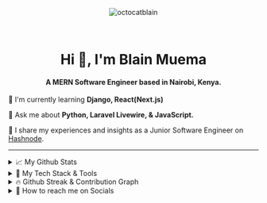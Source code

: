 <p align="center">
      <img src="https://komarev.com/ghpvc/?username=octocatblain&label=Profile%20views&color=0e75b6&style=flat" alt="octocatblain" />
</p>
<br>
<h1 align="center">Hi 👋, I'm Blain Muema</h4>
<h4 align="center">A MERN Software Engineer based in Nairobi, Kenya.</h3>

<!--<h2 align="center">💫 About Me:</h2>-->
<p>🌱 I'm currently learning <b> Django, React(Next.js)</b></p>
<p>💬 Ask me about <b>Python, Laravel Livewire, &amp; JavaScript.</b> </p>
<p>📘 I share my experiences and insights as a Junior Software Engineer on <a href="https://blainmuema.hashnode.dev/">Hashnode</a>.</p>

<hr>
<!--github stats-->
<details>
      <summary>📈 My Github Stats</summary>
<table>
<tr>
<td>
<a href="https://github-readme-stats.vercel.app">
            <img src="https://github-readme-stats.vercel.app/api?username=octocatblain&show_icons=true&theme=chartreuse-dark"/>
      </a>
      </td>
      <td>
      <a href="https://github.com/anuraghazra/convoychat"> <img src="https://github-readme-stats.vercel.app/api/top-langs/?username=octocatblain&layout=compact&langs_count=10&theme=chartreuse-dark&show_icons=truel)](https://github.com/anuraghazra/github-readme-stats"/> </a>
      </td>
      </tr>
</table>
</details>

<!--Tools-->
<details>
<summary>📡 My Tech Stack & Tools</summary>
<style>
  tbody {
    vertical-align: top;
  }
</style>
<table>
  <thead>
    <tr>
      <th>Frontend</th>
      <th>Backend</th>
      <th>Tools</th>
    </tr>
  </thead>
  <tbody >
    <tr>
      <td>
        <table>
          <tr>
            <td><img height="37" width="50" src="https://cdn.jsdelivr.net/gh/devicons/devicon/icons/react/react-original.svg" /></td>
            <td><img height="35" width="50" src="https://cdn.jsdelivr.net/gh/devicons/devicon/icons/html5/html5-plain-wordmark.svg" /></td>
            <td><img height="37" width="50" src="https://cdn.jsdelivr.net/gh/devicons/devicon/icons/nextjs/nextjs-original.svg" /></td>
          </tr>
          <tr>
            <td><img height="35" width="50" src="https://cdn.jsdelivr.net/gh/devicons/devicon/icons/css3/css3-plain-wordmark.svg" /></td>
            <td><img height="37" width="50" src="https://cdn.jsdelivr.net/gh/devicons/devicon/icons/tailwindcss/tailwindcss-plain.svg" /></td>
            <td><img height="35" width="50" src="https://cdn.jsdelivr.net/gh/devicons/devicon/icons/sass/sass-original.svg" /></td>
          </tr>
          <tr>
            <td><img height="42" width="50" src="https://cdn.jsdelivr.net/gh/devicons/devicon/icons/bootstrap/bootstrap-plain.svg" /></td>
            <td><img height="35" width="50" src="https://cdn.jsdelivr.net/gh/devicons/devicon/icons/javascript/javascript-plain.svg" /></td>
            <td><img height="35" width="50" src="https://cdn.jsdelivr.net/gh/devicons/devicon/icons/typescript/typescript-plain.svg" /></td>
          </tr>
        </table>
      </td>
      <td>
        <table>
          <tr>
            <td><img height="37" width="50" src="https://cdn.jsdelivr.net/gh/devicons/devicon/icons/python/python-original.svg" /></td>
            <td><img height="37" width="50" src="https://cdn.jsdelivr.net/gh/devicons/devicon/icons/flask/flask-original-wordmark.svg" /></td>
            <td><img height="35" width="50" src="https://cdn.jsdelivr.net/gh/devicons/devicon/icons/nodejs/nodejs-original.svg" /></td>
          </tr>
          <tr>
            <td><img height="37" width="50" src="https://cdn.jsdelivr.net/gh/devicons/devicon/icons/django/django-plain-wordmark.svg" /></td>
            <td><img height="37" width="50" src="https://cdn.jsdelivr.net/gh/devicons/devicon/icons/php/php-original.svg" /></td>
            <td><img height="37" width="50" src="https://cdn.jsdelivr.net/gh/devicons/devicon/icons/laravel/laravel-plain-wordmark.svg" /></td>
          </tr>
          <tr>
            <td><img src="https://github.com/octocatblain/octocatblain/assets/62080362/8e81fd7c-e56d-4073-b96c-393d22d17a13" width="37" height="40" /></td>
            <td><img height="37" width="50" src="https://cdn.jsdelivr.net/gh/devicons/devicon/icons/mysql/mysql-original-wordmark.svg" /></td>
            <td><img height="37" width="50" src="https://cdn.jsdelivr.net/gh/devicons/devicon/icons/postgresql/postgresql-plain-wordmark.svg" /></td>
          </tr>
          <tr>
            <td><img height="37" width="50" src="https://cdn.jsdelivr.net/gh/devicons/devicon/icons/sqlalchemy/sqlalchemy-original.svg" /></td>
          </tr>
          </tr>
        </table>
      </td>
      <td>
        <table>
          <tr>
            <td><img height="35" width="50" src="https://cdn.jsdelivr.net/gh/devicons/devicon/icons/git/git-original.svg" /></td>
            <td><img height="37" width="50" src="https://cdn.jsdelivr.net/gh/devicons/devicon/icons/bash/bash-original.svg" /></td>
          </tr>
        </table>
      </td>
    </tr>
  </tbody>
</table>




</details>

<details>
<summary>🔥 Github Streak & Contribution Graph</summary>
<table>
<tr align="center">
<td ><a href="https://git.io/streak-stats"><img src="https://streak-stats.demolab.com?user=octocatblain&theme=github-dark" alt="GitHub Streak" /></a></td>
</tr>
<tr  align="center">
<td>

[![Ashutosh's github activity graph](https://github-readme-activity-graph.vercel.app/graph?username=octocatblain&bg_color=000000&color=ededed&line=0aff27&point=ffffff&area=true&hide_border=true)](https://github.com/ashutosh00710/github-readme-activity-graph)

</td>
</tr>
</table>
</details>
<details>
<summary>🔎 How to reach me on Socials</summary>

<table align="center">
  <tr>
    <td rowspan="6" >
    
[![spotify-github-profile](https://spotify-github-profile.vercel.app/api/view?uid=31uzr2jwp6guujlxxeyiyi2wgxbq&cover_image=true&theme=default&show_offline=false&background_color=121212&interchange=true)](https://spotify-github-profile.vercel.app/api/view?uid=31uzr2jwp6guujlxxeyiyi2wgxbq&redirect=true)
    
</td>
    <td align="right"><a href="https://www.linkedin.com/in/blain-muema/" target="_blank">LinkedIn 
            <img width="25" height="25" src="https://cdn.jsdelivr.net/gh/devicons/devicon/icons/linkedin/linkedin-original.svg" />
          </a></td>
  </tr>
  <tr>
    <td align="right"><a href="https://.com" target="_blank">Discord <img src="icons/discord.png" ></a></td>
  </tr>
  <tr>
    <td align="right"><a href="https://twitter.com/birdblain/" target="_blank">X(Twitter) 
            <img  width="25" height="25" src="https://cdn.jsdelivr.net/gh/devicons/devicon/icons/twitter/twitter-original.svg" />
          </a></td>
  </tr>
  <tr>
    <td align="right"><a href="https://wa.me/+254113604268/" target="_blank">Whatsapp <img width="25" height="25" src="icons/whatsapp.png" ></a></td>
  </tr>
  <tr>
    <td align="right"><a href="mailto:blainmuema@gmail.com" target="_blank">Gmail <img width="25" height="25" src="icons/gmail.png" ></a></td>
  </tr>
  <tr>
    <td align="right"><a href="https://blainmuema.hashnode.dev/" target="_blank">Hashnode <svg xmlns="http://www.w3.org/2000/svg" height="25" width="25" viewBox="0 0 512 512"><path d="M35.2 171.1C-11.7 217.1-11.7 294 35.2 340.9L171.1 476.8C217.1 523.7 294 523.7 340.9 476.8L476.8 340.9C523.7 294 523.7 217.1 476.8 171.1L340.9 35.2C294-11.7 217.1-11.7 171.1 35.2L35.2 171.1zM315.5 315.5C282.6 348.3 229.4 348.3 196.6 315.5C163.7 282.6 163.7 229.4 196.6 196.6C229.4 163.7 282.6 163.7 315.5 196.6C348.3 229.4 348.3 282.6 315.5 315.5z"/></svg></a></td>
  </tr>
</table>
</details>
